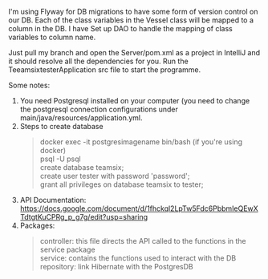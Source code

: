 I'm using Flyway for DB migrations to have some form of version control on our DB. Each of the class variables in the Vessel class will be mapped to a column in the DB. I have Set up DAO to handle the mapping of class variables to column name.

Just pull my branch and open the Server/pom.xml as a project in IntelliJ and it should resolve all the dependencies for you. Run the TeeamsixtesterApplication src file to start the programme.

Some notes:

1. You need Postgresql installed on your computer (you need to change the postgresql connection configurations under main/java/resources/application.yml.
2. Steps to create database
    > docker exec -it postgresimagename bin/bash (if you're using docker) <br>
    > psql -U psql <br>
    > create database teamsix; <br>
    > create user tester with password 'password'; <br>
    > grant all privileges on database teamsix to tester; <br>
3. API Documentation: https://docs.google.com/document/d/1fhckql2LpTw5Fdc6PbbmIeQEwXTdtgtKuCPRg_p_g7g/edit?usp=sharing
4. Packages:
   > controller: this file directs the API called to the functions in the service package <br>
   > service: contains the functions used to interact with the DB <br>
   > repository: link Hibernate with the PostgresDB <br>
